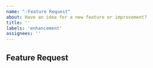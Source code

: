 ```yaml
---
name: "💡Feature Request"
about: Have an idea for a new feature or improvement?
title: ''
labels: 'enhancement'
assignees: ''
---
```


<!--
Thanks for taking the time to submit this feature request.

Please provide us with a detailed description of the
potential improvement. Happy feature requesting 💡!
-->

## Feature Request

<!-- Replace with a description of the potential improvement. -->
